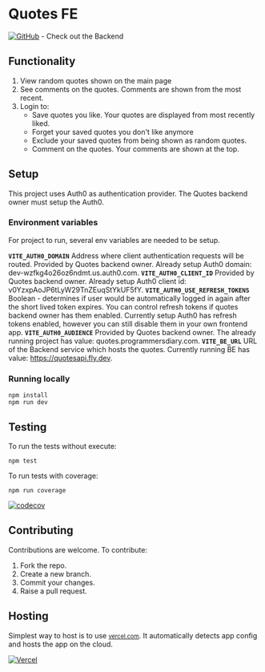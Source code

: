 # Quotes FE

[![GitHub](https://img.shields.io/badge/GitHub-EvalVis/QuotesBE-black?style=flat&logo=github)](https://github.com/EvalVis/QuotesBE) - Check out the Backend

## Functionality
 1. View random quotes shown on the main page
 2. See comments on the quotes. Comments are shown from the most recent.
 3. Login to:
      - Save quotes you like. Your quotes are displayed from most recently liked.
      - Forget your saved quotes you don't like anymore
      - Exclude your saved quotes from being shown as random quotes.
      - Comment on the quotes. Your comments are shown at the top.

## Setup
This project uses Auth0 as authentication provider. The Quotes backend owner must setup the Auth0.

### Environment variables
For project to run, several env variables are needed to be setup.

**`VITE_AUTH0_DOMAIN`**
Address where client authentication requests will be routed. Provided by Quotes backend owner.
Already setup Auth0 domain: dev-wzfkg4o26oz6ndmt.us.auth0.com.
**`VITE_AUTH0_CLIENT_ID`**
Provided by Quotes backend owner.
Already setup Auth0 client id: v0YzxpAoJP6tLyW29TnZEuqStYkUF5fY.
**`VITE_AUTH0_USE_REFRESH_TOKENS`**
Boolean - determines if user would be automatically logged in again after the short lived token expires.
You can control refresh tokens if quotes backend owner has them enabled.
Currently setup Auth0 has refresh tokens enabled, however you can still disable them in your own frontend app.
**`VITE_AUTH0_AUDIENCE`**
Provided by Quotes backend owner. The already running project has value: quotes.programmersdiary.com.
**`VITE_BE_URL`**
URL of the Backend service which hosts the quotes. Currently running BE has value: https://quotesapi.fly.dev.
### Running locally
```
npm install
npm run dev
```

## Testing
To run the tests without execute:
```
npm test
```
To run tests with coverage:
```
npm run coverage
```

[![codecov](https://codecov.io/github/EvalVis/QuotesFE/graph/badge.svg?token=R9X2SJQ259)](https://codecov.io/github/EvalVis/QuotesFE)

## Contributing
Contributions are welcome. To contribute:
1. Fork the repo.
2. Create a new branch.
3. Commit your changes.
4. Raise a pull request.

## Hosting
Simplest way to host is to use [<small>vercel.com</small>](https://vercel.com). It automatically detects app config and hosts the app on the cloud.


[![Vercel](https://img.shields.io/badge/Deployed_on-Vercel-black?style=for-the-badge&logo=vercel)](https://quotes.programmersdiary.com/)